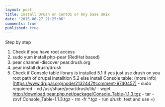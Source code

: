 ```yaml
---
layout: post
title: Install Drush on CentOS or Any base Unix
date: "2015-06-27 21:25:06"
comments: true
published: true
---
```



Step by step


1. Check if you have root access
2. sudo yum install php-pear     (RedHat based)
3. pear channel-discover pear.drush.org 
4. pear install drush/drush
5. Check if Console table library is installed
    5.1 if yes just use drush on you root path of drupal installtion
    5.2 else install Console table: (more info)[https://www.drupal.org/node/2132447#comment-9740457]
       - sudo requiered
       - cd /usr/share/pear/drush/lib/
       - wget http://download.pear.php.net/package/Console_Table-1.1.3.tgz
       - tar -zxvf Console_Table-1.1.3.tgz
       - rm -fr *.tgz
       - run *drush*, test and use =)
